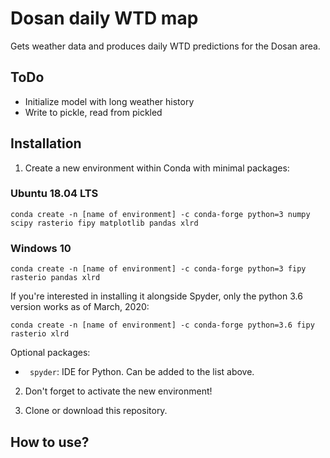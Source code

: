 # Dosan daily WTD map
Gets weather data and produces daily WTD predictions for the Dosan area.

## ToDo
 - Initialize model with long weather history
 - Write to pickle, read from pickled

## Installation
1. Create a new environment within Conda with minimal packages:

### Ubuntu 18.04 LTS
```
conda create -n [name of environment] -c conda-forge python=3 numpy scipy rasterio fipy matplotlib pandas xlrd
```

### Windows 10
```
conda create -n [name of environment] -c conda-forge python=3 fipy rasterio pandas xlrd
```

If you're interested in installing it alongside Spyder, only the python 3.6 version works as of March, 2020:
```
conda create -n [name of environment] -c conda-forge python=3.6 fipy rasterio xlrd
```

Optional packages:
  - ``` spyder```: IDE for Python. Can be added to the list above.

2. Don't forget to activate the new environment!

3. Clone or download this repository.

## How to use?
